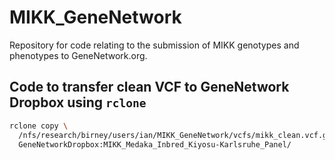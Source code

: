 # MIKK_GeneNetwork

Repository for code relating to the submission of MIKK genotypes and phenotypes to GeneNetwork.org.

## Code to transfer clean VCF to GeneNetwork Dropbox using `rclone`

```bash
rclone copy \
  /nfs/research/birney/users/ian/MIKK_GeneNetwork/vcfs/mikk_clean.vcf.gz \
  GeneNetworkDropbox:MIKK_Medaka_Inbred_Kiyosu-Karlsruhe_Panel/
```
